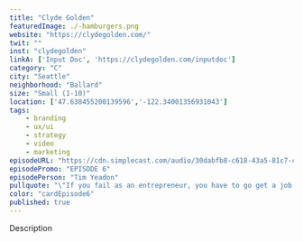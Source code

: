 ```yaml
---
title: "Clyde Golden"
featuredImage: ./-hamburgers.png
website: "https://clydegolden.com/"
twit: ""
inst: "clydegolden"
linkA: ['Input Doc', 'https://clydegolden.com/inputdoc']
category: "C"
city: "Seattle"
neighborhood: "Ballard"
size: "Small (1-10)"
location: ['47.638455200139596','-122.34001356931043']
tags:
    - branding
    - ux/ui
    - strategy
    - video
    - marketing
episodeURL: "https://cdn.simplecast.com/audio/30dabfb8-c618-43a5-81c7-c5c83750983a/episodes/7caad909-7961-4562-ba8f-4b7b86e22696/audio/473b8b14-34bb-4f9a-9778-9a67c52c5e04/default_tc.mp3"
episodePromo: "EPISODE 6"
episodePerson: "Tim Yeadon"
pullquote: "\"If you fail as an entrepreneur, you have to go get a job, and it's not that scary because you already don't have a job.\""
color: "cardEpisode6"
published: true
---
```


Description
